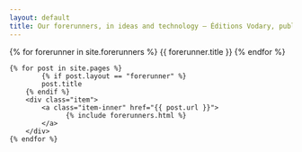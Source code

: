 ```yaml
---
layout: default
title: Our forerunners, in ideas and technology — Éditions Vodary, publisher in Paris
---
```


<div class="gallery">
	{% for forerunner in site.forerunners %}
  {{ forerunner.title }}
{% endfor %}
	
	{% for post in site.pages %}
	        {% if post.layout == "forerunner" %}
			post.title
		{% endif %}
		<div class="item">
			<a class="item-inner" href="{{ post.url }}">
				  {% include forerunners.html %}
			</a>
		</div>
	{% endfor %}
</div>


